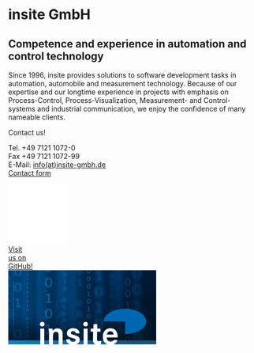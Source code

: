 # insite GmbH

## Competence and experience in automation and control technology
Since 1996, insite provides solutions to software development tasks in automation, automobile and measurement technology.
Because of our expertise and our longtime experience in projects with emphasis on Process-Control, Process-Visualization,
Measurement- and Control-systems and industrial communication, we enjoy the confidence of many nameable clients.
<div class="triple-tile">
<div class="contact-us tile">
    <div class="contact-header">
        Contact us!
    </div>
    <p class="contact-info">
        Tel. +49 7121 1072-0
        <br />
        Fax +49 7121 1072-99
        <br />E-Mail:
        <a href="javascript:linkTo_UnCryptMailto('ocknvq,kphqBkpukvg/iodj0fg');" title="Opens a window to send an E-Mail" class="mail">
        info(at)insite-gmbh.de
        </a>
        <br />
        <a target="_blank" href="http://www.insite-gmbh.de/kontakt.html" title="Opens contact form in new tab">Contact form</a>
    </p>
</div>
<a class="github-ref-tile tile" target="_blank" href="https://github.com/insite-gmbh" title="Visit insite GmbH on GitHub! (opens a new tab)">
    <div class="tile-container">
        <img src="../images/GitHubWhite120px.png" />
        <div>Visit<br/>us on<br/>GitHub!</div>
    </div>
</a>
<div class="homepage-logo-tile tile">
    <a href="http://www.insite-gmbh.de" target="_blank" title="Visit insite-gmbh.de (opens a new tab)">
        <img src="../images/websiteLogoTile.png"/>
    </a>
</div> 
</div>